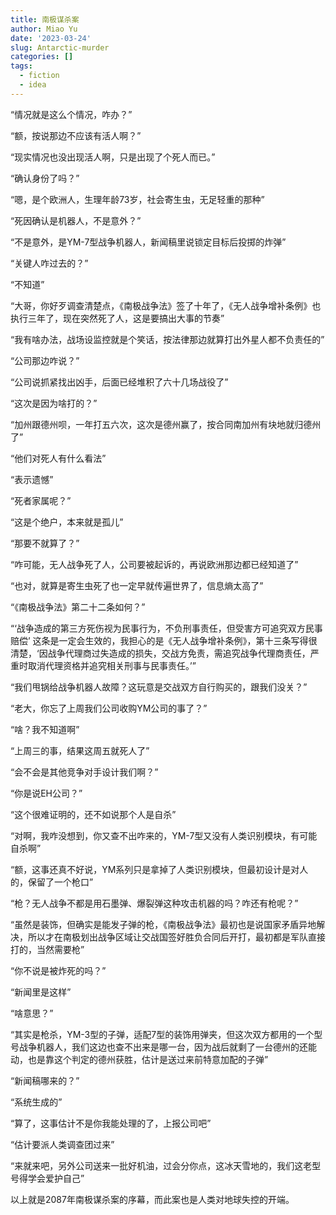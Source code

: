 ```yaml
---
title: 南极谋杀案
author: Miao Yu
date: '2023-03-24'
slug: Antarctic-murder
categories: []
tags:
  - fiction
  - idea
---
```


“情况就是这么个情况，咋办？”

“额，按说那边不应该有活人啊？”

“现实情况也没出现活人啊，只是出现了个死人而已。”

“确认身份了吗？”

“嗯，是个欧洲人，生理年龄73岁，社会寄生虫，无足轻重的那种”

“死因确认是机器人，不是意外？”

“不是意外，是YM-7型战争机器人，新闻稿里说锁定目标后投掷的炸弹”

“关键人咋过去的？”

“不知道”

“大哥，你好歹调查清楚点，《南极战争法》签了十年了，《无人战争增补条例》也执行三年了，现在突然死了人，这是要搞出大事的节奏”

“我有啥办法，战场设监控就是个笑话，按法律那边就算打出外星人都不负责任的”

“公司那边咋说？”

“公司说抓紧找出凶手，后面已经堆积了六十几场战役了”

“这次是因为啥打的？”

“加州跟德州呗，一年打五六次，这次是德州赢了，按合同南加州有块地就归德州了”

“他们对死人有什么看法”

“表示遗憾”

“死者家属呢？”

“这是个绝户，本来就是孤儿”

“那要不就算了？”

“咋可能，无人战争死了人，公司要被起诉的，再说欧洲那边都已经知道了”

“也对，就算是寄生虫死了也一定早就传遍世界了，信息熵太高了”

“《南极战争法》第二十二条如何？”

“‘战争造成的第三方死伤视为民事行为，不负刑事责任，但受害方可追究双方民事赔偿’ 这条是一定会生效的，我担心的是《无人战争增补条例》，第十三条写得很清楚，‘因战争代理商过失造成的损失，交战方免责，需追究战争代理商责任，严重时取消代理资格并追究相关刑事与民事责任。’”

“我们甩锅给战争机器人故障？这玩意是交战双方自行购买的，跟我们没关？”

“老大，你忘了上周我们公司收购YM公司的事了？”

“啥？我不知道啊”

“上周三的事，结果这周五就死人了”

“会不会是其他竞争对手设计我们啊？”

“你是说EH公司？”

“这个很难证明的，还不如说那个人是自杀”

“对啊，我咋没想到，你又查不出咋来的，YM-7型又没有人类识别模块，有可能自杀啊”

“额，这事还真不好说，YM系列只是拿掉了人类识别模块，但最初设计是对人的，保留了一个枪口”

“枪？无人战争不都是用石墨弹、爆裂弹这种攻击机器的吗？咋还有枪呢？”

“虽然是装饰，但确实是能发子弹的枪，《南极战争法》最初也是说国家矛盾异地解决，所以才在南极划出战争区域让交战国签好胜负合同后开打，最初都是军队直接打的，当然需要枪”

“你不说是被炸死的吗？”

“新闻里是这样”

“啥意思？”

“其实是枪杀，YM-3型的子弹，适配7型的装饰用弹夹，但这次双方都用的一个型号战争机器人，我们这边也查不出来是哪一台，因为战后就剩了一台德州的还能动，也是靠这个判定的德州获胜，估计是送过来前特意加配的子弹”

“新闻稿哪来的？”

“系统生成的”

“算了，这事估计不是你我能处理的了，上报公司吧”

“估计要派人类调查团过来”

“来就来吧，另外公司送来一批好机油，过会分你点，这冰天雪地的，我们这老型号得学会爱护自己”

以上就是2087年南极谋杀案的序幕，而此案也是人类对地球失控的开端。
